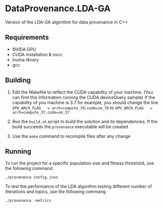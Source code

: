 # DataProvenance.LDA-GA
Version of the LDA-GA algorithm for data provenance in C++

## Requirements
- NVIDA GPU
- CUDA installation & nvcc
- lnuma library
- gcc

## Building
1. Edit the Makefile to reflect the CUDA capability of your machine. (You can find this information running the CUDA deviceQuery sample) If the capability of you machine is 3.7 for example, you should change the line `GPU_ARCH_FLAG   = arch=compute_70,code=sm_70` to `GPU_ARCH_FLAG   = arch=compute_37,code=sm_37` 

2. Run the `build.sh` script to build the solution and its dependencies. If the build succeeds the `provenance` executable will be created

3. Use the `make` command to recompile files after any change


## Running
To run the project for a specific population size and fitness threshold, use the following command:
```
./provenance config.json 
```

To test the performance of the LDA algorithm testing different number of itterations and topics, use the following commang
```
./provenance -metrics
```

